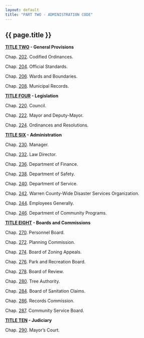```yaml
---
layout: default 
title: "PART TWO - ADMINISTRATION CODE"
---
```


{{ page.title }}
----------------

**[TITLE TWO](153189ab.html) -  General Provisions**

Chap. [202](153a7706.html).  Codified Ordinances.

Chap. [204](15e04edd.html).  Official Standards.

Chap. [206](15f1c5e5.html).  Wards and Boundaries.

Chap. [208](16137833.html).  Municipal Records.

**[TITLE FOUR](1627ccd6.html) -  Legislation**

Chap. [220](162fec00.html).  Council.

Chap. [222](16b9e54b.html).  Mayor and Deputy-Mayor.

Chap. [224](16cff51e.html).  Ordinances and Resolutions.

**[TITLE SIX](16eb7658.html) -   Administration**

Chap. [230](16f8dd03.html).  Manager.

Chap. [232](1759db86.html).  Law Director.

Chap. [236](178335a4.html).  Department of Finance.

Chap. [238](17ce66c5.html).  Department of Safety.

Chap. [240](18024d6e.html).  Department of Service.

Chap. [242](18363241.html).  Warren County-Wide Disaster Services Organization.

Chap. [244](18452daa.html).  Employees Generally.

Chap. [246](18834bf0.html).  Department of Community Programs.

**[TITLE EIGHT](189f5443.html) -  Boards and Commissions**

Chap. [270](18adbf7a.html).  Personnel Board.

Chap. [272](18bba756.html).  Planning Commission.

Chap. [274](18c37d8d.html).  Board of Zoning Appeals.

Chap. [276](18d38ba1.html).  Park and Recreation Board.

Chap. [278](18fef2a3.html).  Board of Review.

Chap. [280](190dab57.html).  Tree Authority.

Chap. [284](1a9e2cf3.html).  Board of Sanitation Claims.

Chap. [286](1aad54e0.html).  Records Commission.

Chap. [287](1ac289aa.html). Community Service Board.

**[TITLE TEN](1ae0ebc6.html) -  Judiciary**

Chap. [290](1ae6ce1c.html).  Mayor’s Court.